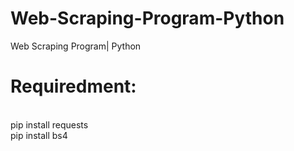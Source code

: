 # Web-Scraping-Program-Python
Web Scraping Program| Python

# Requiredment:
<br /> pip install requests
<br /> pip install bs4
